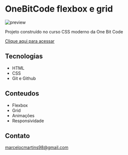 # OneBitCode flexbox e grid

![preview](.github/preview.png)

Projeto construído no curso CSS moderno da One Bit Code

[Clique aqui para acessar](https://marcelom98.github.io/Projeto-OBC/)

## Tecnologias

- HTML
- CSS
- Git e Github

## Conteudos
 - Flexbox
 - Grid
 - Animações
 - Responsividade

## Contato

marcelocmartins98@gmail.com